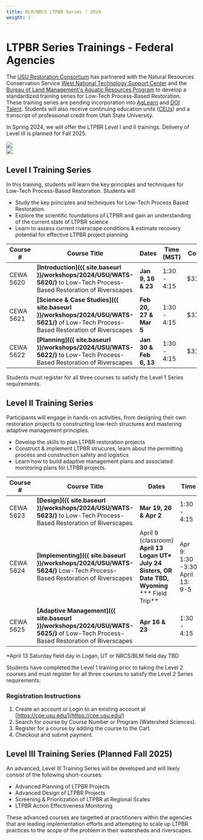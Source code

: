 ```yaml
---
title: BLM/NRCS LTPBR Series | 2024
weight: 1
---
```


# LTPBR Series Trainings - Federal Agencies 

The [USU Restoration Consortium](https://restoration.usu.edu) has partnered with the Natural Resources Conservation Service [West National Technology Support Center](https://www.nrcs.usda.gov/west-national-technology-support-center) and the [Bureau of Land Management's Aquatic Resources Program](https://www.blm.gov/programs/aquatics) to develop a standardized training series for Low-Tech Process-Based Restoration. These training series are pending incorporation into [AgLearn](https://aglearn.usda.gov/) and [DOI Talent](https://www.doi.gov/doitalent). Students will also receive continuing education units ([CEUs](https://cpe.usu.edu/contentManagement.do?method=load&code=PG0020)) and a transcript of professional credit from Utah State University. 

In Spring 2024, we will offer the LTPBR Level I and II trainings. Delivery of Level III is planned for Fall 2025.

<div class="row small-up-2 medium-up-3 large-up-2">
 <div class="column column-block">
<a href="https://www.nrcs.usda.gov/"><img  src="{{ site.baseurl }}/assets/images/sponsors/NRCS-Logo.png"></a> 
  </div>
  <div class="column column-block">
  	<a href="https://www.blm.gov/"><img  src="{{ site.baseurl }}/assets/images/sponsors/blm.png"></a> 
  </div>
</div>

## Level I Training Series 

In this training, students will learn the key principles and techniques for Low-Tech Process-Based Restoration. Students will 
- Study the key principles and techniques for Low-Tech Process Based Restoration. 
- Explore the scientific foundations of LTPBR and gain an understanding of the current state of LTPBR science
- Learn to assess current riverscape conditions & estimate recovery potential for effective LTPBR project planning

| Course #  | Course Title                                                 | Dates                  | Time (MST)  | Cost | Link to Register                                             |
| --------- | ------------------------------------------------------------ | ---------------------- | ----------- | ---- | ------------------------------------------------------------ |
| CEWA 5620 | **[Introduction]({{ site.baseurl }}/workshops/2024/USU/WATS-5620/)** to Low-Tech Process-Based Restoration of Riverscapes | **Jan 9, 16 & 23**     | 1:30 - 4:15 | $315 | **Registration Full** |
| CEWA 5621 | **[Science & Case Studies]({{ site.baseurl }}/workshops/2024/USU/WATS-5621/)** of Low-Tech Process-Based Restoration of Riverscapes | **Feb 20, 27 & Mar 5** | 1:30 - 4:15 | $315 | [Register](https://cpe.usu.edu/search/publicCourseSearchDetails.do?method=load&courseId=1073960) *<5 spots available* |
| CEWA 5622 | **[Planning]({{ site.baseurl }}/workshops/2024/USU/WATS-5622/)** to Low-Tech Process-Based Restoration of Riverscapes | **Jan 30 & Feb 6, 13** | 1:30 - 4:15 | $315 | **Registration Full** |

Students must register for all three courses to satisfy the Level 1 Series requirements.  

## Level II Training Series

Participants will engage in hands-on activities, from designing their own restoration projects to constructing low-tech structures and mastering adaptive management principles.
- Develop the skills to plan LTPBR restoration projects
- Construct & implement LTPBR strucures, learn about the permitting process and construction safety and logistics
- Learn how to build adaptive management plans and associated monitoring plans for LTPBR projects.

| Course #  | Course Title                                                 | Dates                                                        | Time                                | Cost | Link to Register                                             |
| --------- | ------------------------------------------------------------ | ------------------------------------------------------------ | ----------------------------------- | ---- | ------------------------------------------------------------ |
| CEWA 5623 | **[Design]({{ site.baseurl }}/workshops/2024/USU/WATS-5623/)** to Low-Tech Process-Based Restoration of Riverscapes | **Mar 19, 26 & Apr 2**                                       | 1:30 - 4:15                         | $315 | **Registration Full**                                        |
| CEWA 5624 | **[Implementing]({{ site.baseurl }}/workshops/2024/USU/WATS-5624/)** Low-Tech Process-Based Restoration of Riverscapes | April 9 (classroom) <br/>**April 13 Logan UT\***<br/> **July 24 Sisters, OR <br/>Date TBD, Wyoming <br/>***** Field Trip** | Apr 9: 1:30 -3:30<br/>April 13: 9-5 | $415 | [Register](https://cpe.usu.edu/search/publicCourseSearchDetails.do?method=load&courseId=1015428) |
| CEWA 5625 | **[Adaptive Management]({{ site.baseurl }}/workshops/2024/USU/WATS-5625/)** of Low-Tech Process-Based Restoration of Riverscapes | **Apr 16 & 23**                                              | 1:30 - 4:15                         | $315 | [Register](https://cpe.usu.edu/search/publicCourseSearchDetails.do?method=load&courseId=1015430) |

*April 13 Saturday field day in Logan, UT or NRCS/BLM field day TBD

Students have completed the Level 1 training prior to taking the Level 2 courses and must register for all three courses to satisfy the Level 2 Series requirements.

### Registration Instructions

1. Create an account or Login to an existing account at [https://cpe.usu.edu/](https://cpe.usu.edu/)
2. Search for course by Course Number or Program (Watershed Sciences). 
3. Register for a course by adding the course to the Cart. 
4. Checkout and submit payment. 

## Level III Training Series (Planned Fall 2025)

An advanced, Level III Training Series will be developed and will likely consist of the following short-courses:
- Advanced Planning of LTPBR Projects
- Advanced Design of LTPBR Projects
- Screening & Prioritization of LTPBR at Regional Scales
- LTPBR Action Effectiveness Monitoring

These advanced courses are targetted at practitioners within the agencies that are leading implementation efforts and attempting to scale up LTPBR practices to the scope of the problem in their watersheds and riverscapes.
